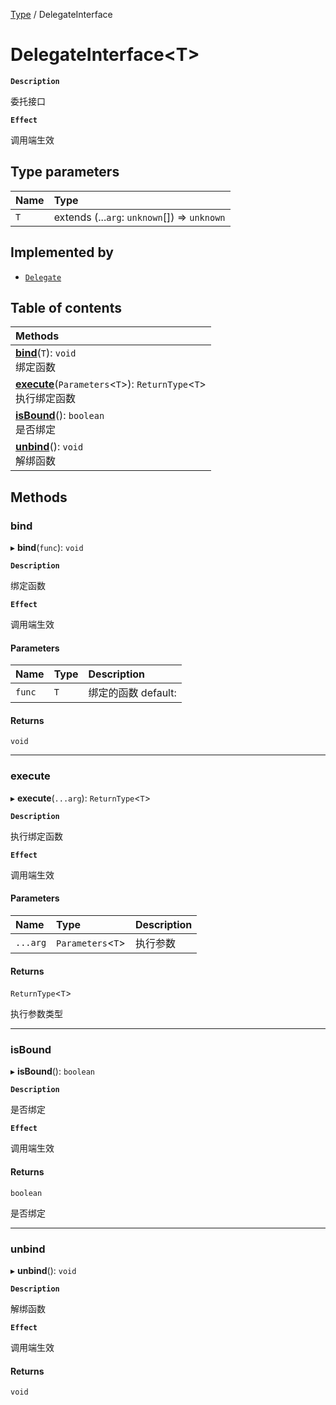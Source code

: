 [Type](../modules/Type.Type.md) / DelegateInterface

# DelegateInterface<T\> <Badge type="tip" text="Interface" />

**`Description`**

委托接口

**`Effect`**

调用端生效

## Type parameters

| Name | Type |
| :------ | :------ |
| `T` | extends (...`arg`: `unknown`[]) => `unknown` |

## Implemented by

- [`Delegate`](../classes/Type.Type.Delegate.md)

## Table of contents

| Methods |
| :-----|
| **[bind](Type.Type.DelegateInterface.md#bind)**(`T`): `void` <br> 绑定函数|
| **[execute](Type.Type.DelegateInterface.md#execute)**(`Parameters`<`T`\>): `ReturnType`<`T`\> <br> 执行绑定函数|
| **[isBound](Type.Type.DelegateInterface.md#isbound)**(): `boolean` <br> 是否绑定|
| **[unbind](Type.Type.DelegateInterface.md#unbind)**(): `void` <br> 解绑函数|

## Methods

### bind

▸ **bind**(`func`): `void`

**`Description`**

绑定函数

**`Effect`**

调用端生效

#### Parameters

| Name | Type | Description |
| :------ | :------ | :------ |
| `func` | `T` |  绑定的函数 default: |

#### Returns

`void`

___

### execute

▸ **execute**(`...arg`): `ReturnType`<`T`\>

**`Description`**

执行绑定函数

**`Effect`**

调用端生效

#### Parameters

| Name | Type | Description |
| :------ | :------ | :------ |
| `...arg` | `Parameters`<`T`\> |  执行参数 |

#### Returns

`ReturnType`<`T`\>

执行参数类型

___

### isBound

▸ **isBound**(): `boolean`

**`Description`**

是否绑定

**`Effect`**

调用端生效

#### Returns

`boolean`

是否绑定

___

### unbind

▸ **unbind**(): `void`

**`Description`**

解绑函数

**`Effect`**

调用端生效

#### Returns

`void`
